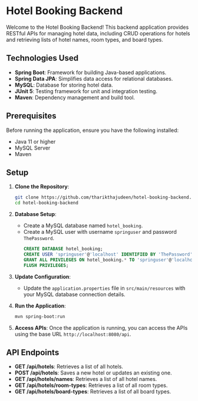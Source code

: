 # Hotel Booking Backend

Welcome to the Hotel Booking Backend! This backend application provides RESTful APIs for managing hotel data, including CRUD operations for hotels and retrieving lists of hotel names, room types, and board types.

## Technologies Used

- **Spring Boot**: Framework for building Java-based applications.
- **Spring Data JPA**: Simplifies data access for relational databases.
- **MySQL**: Database for storing hotel data.
- **JUnit 5**: Testing framework for unit and integration testing.
- **Maven**: Dependency management and build tool.

## Prerequisites

Before running the application, ensure you have the following installed:

- Java 11 or higher
- MySQL Server
- Maven

## Setup

1. **Clone the Repository**:
   ```bash
   git clone https://github.com/tharikthajudeen/hotel-booking-backend.git
   cd hotel-booking-backend
   ```

2. **Database Setup**:
   - Create a MySQL database named `hotel_booking`.
   - Create a MySQL user with username `springuser` and password `ThePassword`.
     ```sql
     CREATE DATABASE hotel_booking;
     CREATE USER 'springuser'@'localhost' IDENTIFIED BY 'ThePassword';
     GRANT ALL PRIVILEGES ON hotel_booking.* TO 'springuser'@'localhost';
     FLUSH PRIVILEGES;
     ```

3. **Update Configuration**:
   - Update the `application.properties` file in `src/main/resources` with your MySQL database connection details.

4. **Run the Application**:
   ```bash
   mvn spring-boot:run
   ```

5. **Access APIs**:
   Once the application is running, you can access the APIs using the base URL `http://localhost:8080/api`.

## API Endpoints

- **GET /api/hotels**: Retrieves a list of all hotels.
- **POST /api/hotels**: Saves a new hotel or updates an existing one.
- **GET /api/hotels/names**: Retrieves a list of all hotel names.
- **GET /api/hotels/room-types**: Retrieves a list of all room types.
- **GET /api/hotels/board-types**: Retrieves a list of all board types.


